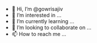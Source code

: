 - 👋 Hi, I’m @gowrisajiv
- 👀 I’m interested in ...
- 🌱 I’m currently learning ...
- 💞️ I’m looking to collaborate on ...
- 📫 How to reach me ...

<!---
gowrisajiv/gowrisajiv is a ✨ special ✨ repository because its `README.md` (this file) appears on your GitHub profile.
You can click the Preview link to take a look at your changes.
--->
